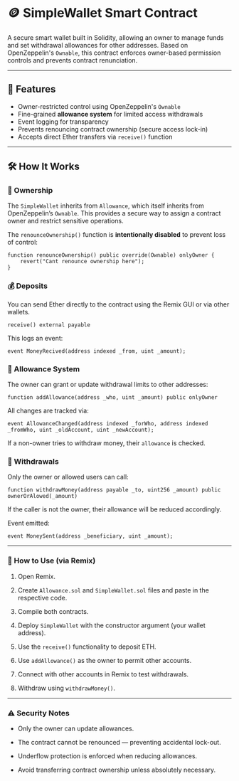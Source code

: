 # 🪙 SimpleWallet Smart Contract

A secure smart wallet built in Solidity, allowing an owner to manage funds and set withdrawal allowances for other addresses. Based on OpenZeppelin's `Ownable`, this contract enforces owner-based permission controls and prevents contract renunciation.

---

## 🚀 Features

- Owner-restricted control using OpenZeppelin's `Ownable`
- Fine-grained **allowance system** for limited access withdrawals
- Event logging for transparency
- Prevents renouncing contract ownership (secure access lock-in)
- Accepts direct Ether transfers via `receive()` function

---

## 🛠️ How It Works

### 🔐 Ownership

The `SimpleWallet` inherits from `Allowance`, which itself inherits from OpenZeppelin’s `Ownable`. This provides a secure way to assign a contract owner and restrict sensitive operations.

The `renounceOwnership()` function is **intentionally disabled** to prevent loss of control:

```solidity
function renounceOwnership() public override(Ownable) onlyOwner {
    revert("Cant renounce ownership here");
}
```


### 💰 Deposits
You can send Ether directly to the contract using the Remix GUI or via other wallets.

```solidity
receive() external payable
```

This logs an event:

```solidity
event MoneyRecived(address indexed _from, uint _amount);
```



### 🧾 Allowance System
The owner can grant or update withdrawal limits to other addresses:
```solidity
function addAllowance(address _who, uint _amount) public onlyOwner
```

All changes are tracked via:

```solidity
event AllowanceChanged(address indexed _forWho, address indexed _fromWho, uint _oldAccount, uint _newAccount);
```
If a non-owner tries to withdraw money, their `allowance` is checked.

### 💸 Withdrawals
Only the owner or allowed users can call:
```solidity
function withdrawMoney(address payable _to, uint256 _amount) public ownerOrAlowed(_amount)
```

If the caller is not the owner, their allowance will be reduced accordingly.

Event emitted:
```solidity
event MoneySent(address _beneficiary, uint _amount);
```

---

### 🧪 How to Use (via Remix)
1. Open Remix.

2. Create `Allowance.sol` and `SimpleWallet.sol` files and paste in the respective code.

3. Compile both contracts.

4. Deploy `SimpleWallet` with the constructor argument (your wallet address).

5. Use the `receive()` functionality to deposit ETH.

6. Use `addAllowance()` as the owner to permit other accounts.

7. Connect with other accounts in Remix to test withdrawals.

8. Withdraw using `withdrawMoney()`.

---

### ⚠️ Security Notes
- Only the owner can update allowances.

- The contract cannot be renounced — preventing accidental lock-out.

- Underflow protection is enforced when reducing allowances.

- Avoid transferring contract ownership unless absolutely necessary.

